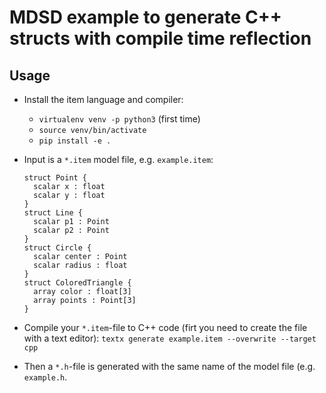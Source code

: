 # MDSD example to generate C++ structs with compile time reflection

## Usage

  * Install the item language and compiler:
    * ```virtualenv venv -p python3``` (first time)
    * ```source venv/bin/activate```
    * ```pip install -e .```

  * Input is a `*.item` model file, e.g. `example.item`:
    ```
    struct Point {
      scalar x : float
      scalar y : float
    }
    struct Line {
      scalar p1 : Point
      scalar p2 : Point
    }
    struct Circle {
      scalar center : Point
      scalar radius : float
    }
    struct ColoredTriangle {
      array color : float[3]
      array points : Point[3]
    }
    ```

  * Compile your `*.item`-file to C++ code (firt you need to create the file with a text editor): `textx generate example.item --overwrite --target cpp`

  * Then a `*.h`-file is generated with the same name of the model file (e.g. `example.h`.
